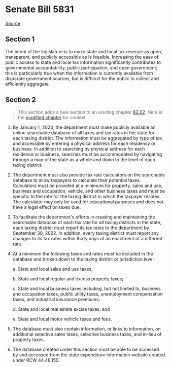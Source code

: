 # Senate Bill 5831

[Source](http://lawfilesext.leg.wa.gov/biennium/2021-22/Pdf/Bills/Senate%20Bills/5831.pdf)
## Section 1
The intent of the legislature is to make state and local tax revenue as open, transparent, and publicly accessible as is feasible. Increasing the ease of public access to state and local tax information significantly contributes to governmental accountability, public participation, and open government; this is particularly true when the information is currently available from disparate government sources, but is difficult for the public to collect and efficiently aggregate.


## Section 2
> This section adds a new section to an existing chapter [82.02](/rcw/82_excise_taxes/82.02_general_provisions.md). Here is the [modified chapter](rcw/82_excise_taxes/82.02_general_provisions.md) for context.

1. By January 1, 2023, the department must make publicly available an online searchable database of all taxes and tax rates in the state for each taxing district. The information must be aggregated by type of tax and accessible by entering a physical address for each residency or business. In addition to searching by physical address for each residence or business, searches must be accommodated by navigating through a map of the state as a whole and down to the level of each taxing district.

2. The department must also provide tax rate calculators on the searchable database to allow taxpayers to calculate their potential taxes. Calculators must be provided at a minimum for property, sales and use, business and occupation, vehicle, and other business taxes and must be specific to the rate for the taxing district in which the taxpayer resides. The calculator may only be used for educational purposes and does not have a legal effect on taxes due.

3. To facilitate the department's efforts in creating and maintaining the searchable database of each tax rate for all taxing districts in the state, each taxing district must report its tax rates to the department by September 30, 2022. In addition, every taxing district must report any changes to its tax rates within thirty days of an enactment of a different rate.

4. At a minimum the following taxes and rates must be included in the database and broken down to the taxing district or jurisdiction level:

    a. State and local sales and use taxes;

    b. State and local regular and excess property taxes;

    c. State and local business taxes including, but not limited to, business and occupation taxes, public utility taxes, unemployment compensation taxes, and industrial insurance premiums;

    d. State and local real estate excise taxes; and

    e. State and local motor vehicle taxes and fees.

5. The database must also contain information, or links to information, on additional selective sales taxes, selective business taxes, and in-lieu of property taxes.

6. The database created under this section must be able to be accessed by and accessed from the state expenditure information website created under RCW 44.48.150.

